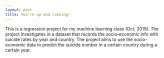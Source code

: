 ```yaml
---
layout: post
title: You're up and running!
---
```


This is a regression project for my machine learning class (Oct, 2019). The project investigates in a dataset that records the socio-economic info with suicide rates by year and country. The project aims to use the socio-economic data to predict the suicide number in a certain country during a certain year. 

